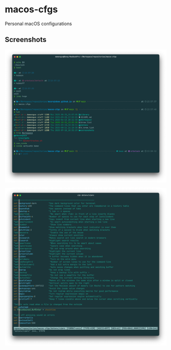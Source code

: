 # macos-cfgs

Personal macOS configurations

## Screenshots

![](screenshots/ghostty_bash-starship_ohmyzsh-p10k.png)

![](screenshots/vim_vimrc.png)

